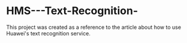 # HMS---Text-Recognition-
This project was created as a reference to the article about how to use Huawei's text recognition service.
